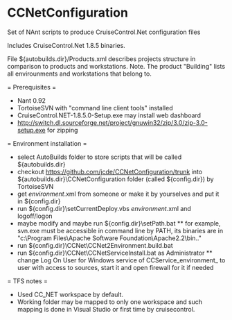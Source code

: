 # CCNetConfiguration
Set of NAnt scripts to produce CruiseControl.Net configuration files

Includes CruiseControl.Net 1.8.5 binaries.

File ${autobuilds.dir}/Products.xml describes projects structure in comparison to products and workstations.
Note. The product "Building" lists all envirounments and workstations that belong to.

= Prerequisites =
* Nant 0.92
* TortoiseSVN with "command line client tools" installed
* CruiseControl.NET-1.8.5.0-Setup.exe may install web dashboard
* http://switch.dl.sourceforge.net/project/gnuwin32/zip/3.0/zip-3.0-setup.exe for zipping

= Environment installation =
* select AutoBuilds folder to store scripts that will be called ${autobuilds.dir}
* checkout https://github.com/jcde/CCNetConfiguration/trunk into ${autobuilds.dir}\CCNetConfiguration folder (called ${config.dir}) by TortoiseSVN
* get _environment_.xml from someone or make it by yourselves and put it in ${config.dir}
* run ${config.dir}\setCurrentDeploy.vbs _environment_.xml and logoff/logon
* maybe modify and maybe run ${config.dir}\setPath.bat
** for example, svn.exe must be accessible in command line by PATH, its binaries are in "c:\Program Files\Apache Software Foundation\Apache2.2\bin\.." 
* run ${config.dir}\CCNet\CCNet2Environment.build.bat
* run ${config.dir}\CCNet\CCNetServiceInstall.bat as Administrator
** change Log On User for Windows service of CCService_environment_ to user with access to sources, start it and open firewall for it if needed


= TFS notes =
* Used CC_NET workspace by default.
* Working folder may be mapped to only one workspace and such mapping is done in Visual Studio or first time by cruisecontrol. 
